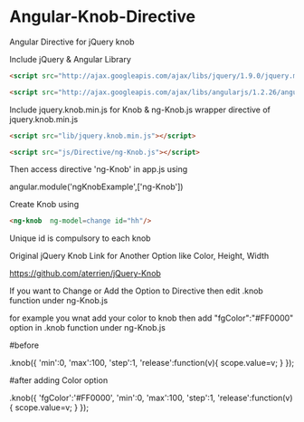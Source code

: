 # Angular-Knob-Directive
Angular Directive for jQuery knob

Include jQuery & Angular Library

```html
<script src="http://ajax.googleapis.com/ajax/libs/jquery/1.9.0/jquery.min.js"></script>
```
```html
<script src="http://ajax.googleapis.com/ajax/libs/angularjs/1.2.26/angular.min.js"></script>
```

Include jquery.knob.min.js for Knob & ng-Knob.js wrapper directive of jquery.knob.min.js
```html
<script src="lib/jquery.knob.min.js"></script>
```
```html
<script src="js/Directive/ng-Knob.js"></script>
```
Then access directive 'ng-Knob' in app.js using

angular.module('ngKnobExample',['ng-Knob'])

Create Knob using 
```html
<ng-knob  ng-model=change id="hh"/>
```

Unique id is compulsory to each knob 

Original jQuery Knob Link for Another Option like Color, Height, Width

https://github.com/aterrien/jQuery-Knob

If you want to Change or Add the Option to Directive then edit .knob function under ng-Knob.js 

for example you wnat add your color to knob then add  "fgColor":"#FF0000" option in .knob function under ng-Knob.js 

#before 

 .knob({
        'min':0,
        'max':100,
        'step':1,
        'release':function(v){
             scope.value=v;
         }
       });      

#after adding Color option  

 .knob({
        'fgColor':'#FF0000',
        'min':0,
        'max':100,
        'step':1,
        'release':function(v){
             scope.value=v;
         }
       });      